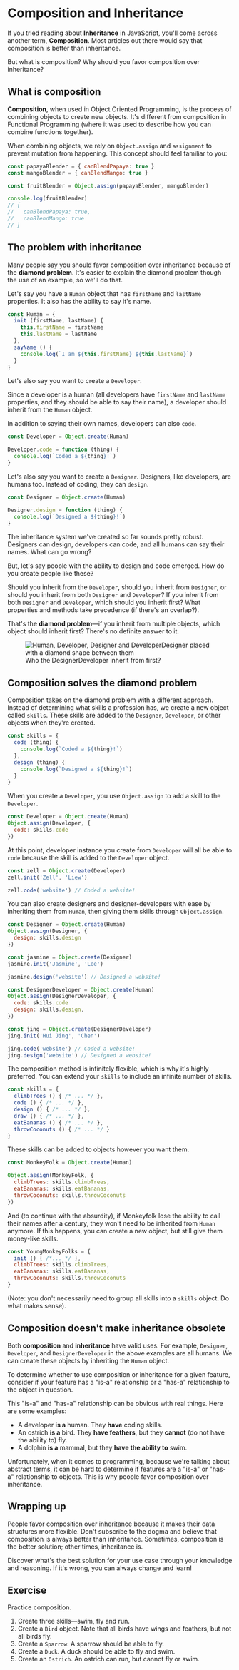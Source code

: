 # Composition and Inheritance

If you tried reading about **Inheritance** in JavaScript, you'll come across another term, **Composition**. Most articles out there would say that composition is better than inheritance.

But what is composition? Why should you favor composition over inheritance?

## What is composition

**Composition**, when used in Object Oriented Programming, is the process of combining objects to create new objects. It's different from composition in Functional Programming (where it was used to describe how you can combine functions together).

When combining objects, we rely on `Object.assign` and `assignment` to prevent mutation from happening. This concept should feel familiar to you:

```js
const papayaBlender = { canBlendPapaya: true }
const mangoBlender = { canBlendMango: true }

const fruitBlender = Object.assign(papayaBlender, mangoBlender)

console.log(fruitBlender)
// {
//   canBlendPapaya: true,
//   canBlendMango: true
// }
```

## The problem with inheritance

Many people say you should favor composition over inheritance because of the **diamond problem**. It's easier to explain the diamond problem though the use of an example, so we'll do that.

Let's say you have a `Human` object that has `firstName` and `lastName` properties. It also has the ability to say it's name.

```js
const Human = {
  init (firstName, lastName) {
    this.firstName = firstName
    this.lastName = lastName
  },
  sayName () {
    console.log(`I am ${this.firstName} ${this.lastName}`)
  }
}
```

Let's also say you want to create a `Developer`.

Since a developer is a human (all developers have `firstName` and `lastName` properties, and they should be able to say their name), a developer should inherit from the `Human` object.

In addition to saying their own names, developers can also `code`.

```js
const Developer = Object.create(Human)

Developer.code = function (thing) {
  console.log(`Coded a ${thing}!`)
}
```

Let's also say you want to create a `Designer`. Designers, like developers, are humans too. Instead of coding, they can `design`.

```js
const Designer = Object.create(Human)

Designer.design = function (thing) {
  console.log(`Designed a ${thing}!`)
}
```

The inheritance system we've created so far sounds pretty robust. Designers can design, developers can code, and all humans can say their names. What can go wrong?

But, let's say people with the ability to design and code emerged. How do you create people like these?

Should you inherit from the `Developer`, should you inherit from `Designer`, or should you inherit from both `Designer` and `Developer`? If you inherit from both `Designer` and `Developer`, which should you inherit first? What properties and methods take precedence (if there's an overlap?).

That's the **diamond problem**—if you inherit from multiple objects, which object should inherit first? There's no definite answer to it.

<figure>
  <img src="../../images/oop/composition/diamond.png" alt="Human, Developer, Designer and DeveloperDesigner placed with a diamond shape between them">
  <figcaption>Who the DesignerDeveloper inherit from first?</figcaption>
</figure>

## Composition solves the diamond problem

Composition takes on the diamond problem with a different approach. Instead of determining what skills a profession has, we create a new object called `skills`. These skills are added to the `Designer`, `Developer`, or other objects when they're created.

```js
const skills = {
  code (thing) {
    console.log(`Coded a ${thing}!`)
  },
  design (thing) {
    console.log(`Designed a ${thing}!`)
  }
}
```

When you create a `Developer`, you use `Object.assign` to add a skill to the `Developer`.

```js
const Developer = Object.create(Human)
Object.assign(Developer, {
  code: skills.code
})
```

At this point, developer instance you create from `Developer` will all be able to `code` because the skill is added to the `Developer` object.

```js
const zell = Object.create(Developer)
zell.init('Zell', 'Liew')

zell.code('website') // Coded a website!
```

You can also create designers and designer-developers with ease by inheriting them from `Human`, then giving them skills through `Object.assign`.

```js
const Designer = Object.create(Human)
Object.assign(Designer, {
  design: skills.design
})

const jasmine = Object.create(Designer)
jasmine.init('Jasmine', 'Lee')

jasmine.design('website') // Designed a website!
```

```js
const DesignerDeveloper = Object.create(Human)
Object.assign(DesignerDeveloper, {
  code: skills.code
  design: skills.design,
})

const jing = Object.create(DesignerDeveloper)
jing.init('Hui Jing', 'Chen')

jing.code('website') // Coded a website!
jing.design('website') // Designed a website!
```

The composition method is infinitely flexible, which is why it's highly preferred. You can extend your `skills` to include an infinite number of skills.

```js
const skills = {
  climbTrees () { /* ... */ },
  code () { /* ... */ },
  design () { /* ... */ },
  draw () { /* ... */ },
  eatBananas () { /* ... */ },
  throwCoconuts () { /* ... */ }
}
```

These skills can be added to objects however you want them.

```js
const MonkeyFolk = Object.create(Human)

Object.assign(MonkeyFolk, {
  climbTrees: skills.climbTrees,
  eatBananas: skills.eatBananas,
  throwCoconuts: skills.throwCoconuts
})
```

And (to continue with the absurdity), if Monkeyfolk lose the ability to call their names after a century, they won't need to be inherited from `Human` anymore. If this happens, you can create a new object, but still give them money-like skills.

```js
const YoungMonkeyFolks = {
  init () { /*... */ },
  climbTrees: skills.climbTrees,
  eatBananas: skills.eatBananas,
  throwCoconuts: skills.throwCoconuts
}
```

(Note: you don't necessarily need to group all skills into a `skills` object. Do what makes sense).

## Composition doesn't make inheritance obsolete

Both **composition** and **inheritance** have valid uses. For example, `Designer`, `Developer`, and `DesignerDeveloper` in the above examples are all humans. We can create these objects by inheriting the `Human` object.

To determine whether to use composition or inheritance for a given feature, consider if your feature has a "is-a" relationship or a "has-a" relationship to the object in question.

This "is-a" and "has-a" relationship can be obvious with real things. Here are some examples:

- A developer **is a** human. They **have** coding skills.
- An ostrich **is a** bird. They **have feathers**, but they **cannot** (do not have the ability to) fly.
- A dolphin **is a** mammal, but they **have the ability to** swim.

Unfortunately, when it comes to programming, because we're talking about abstract terms, it can be hard to determine if features are a "is-a" or "has-a" relationship to objects. This is why people favor composition over inheritance.

## Wrapping up

People favor composition over inheritance because it makes their data structures more flexible. Don't subscribe to the dogma and believe that composition is always better than inheritance. Sometimes, composition is the better solution; other times, inheritance is.

Discover what's the best solution for your use case through your knowledge and reasoning. If it's wrong, you can always change and learn!

## Exercise

Practice composition.

1. Create three skills—swim, fly and run.
2. Create a `Bird` object. Note that all birds have wings and feathers, but not all birds fly.
3. Create a `Sparrow`. A sparrow should be able to fly.
4. Create a `Duck`. A duck should be able to fly and swim.
5. Create an `Ostrich`. An ostrich can run, but cannot fly or swim.